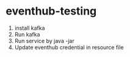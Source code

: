 # eventhub-testing

1. install kafka 
2. Run kafka 
3. Run service by java -jar <jar name> 
4. Update eventhub credential in resource file 
